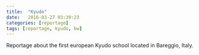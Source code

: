 ```yaml
---
title:  "Kyudo"
date:   2016-03-27 03:39:23
categories: [reportage]
tags: [reportage, kyudo, bw]
---
```

Reportage about the first european Kyudo school located in Bareggio, Italy.